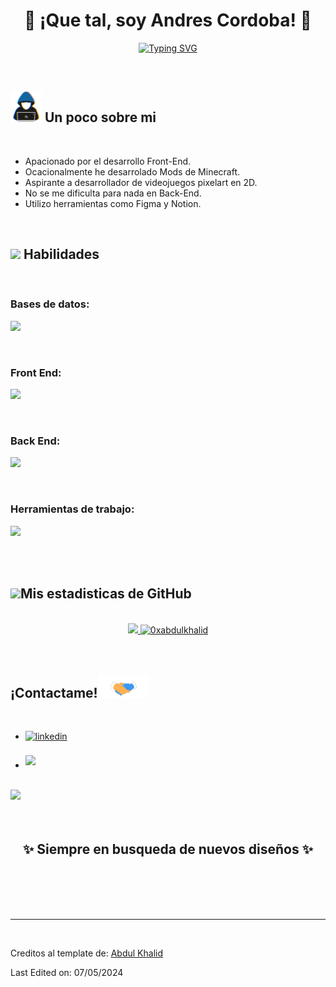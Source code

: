 
<h1 align="center">🌴<b> ¡Que tal, soy Andres Cordoba! </b>🌴</h1>
<!-- Readme Typing SVG -->
<p align="center">
  <a href="https://git.io/typing-svg"><img src="https://readme-typing-svg.demolab.com?font=Fira+Code&pause=1000&color=2FC000&random=true&width=435&lines=Apacionado+por+el+Front-End.;El+Back-End+tambi%C3%A9n+es+mi+aliado.;%C2%BFSe+viene+juego+TransmiLleno%3F;%C2%A1Minecraft+Modders+Community!;%C2%A1Que+viva+el+SENA!" alt="Typing SVG" /></a>
</p>

<br>
	
## <picture><img src = "https://github.com/0xAbdulKhalid/0xAbdulKhalid/raw/main/assets/mdImages/about_me.gif" width = 50px></picture> **Un poco sobre mi**

<br>

- Apacionado por el desarrollo Front-End.
- Ocacionalmente he desarrolado Mods de Minecraft.
- Aspirante a desarrollador de videojuegos pixelart en 2D.
- No se me dificulta para nada en Back-End.
- Utilizo herramientas como Figma y Notion.

<br>

## <img src="https://media2.giphy.com/media/QssGEmpkyEOhBCb7e1/giphy.gif?cid=ecf05e47a0n3gi1bfqntqmob8g9aid1oyj2wr3ds3mg700bl&rid=giphy.gif" width ="25"><b> Habilidades</b>
<br>

<p align="center">

### **Bases de datos**:
    
<p align="left">
  <a href="https://skillicons.dev">
    <img src="https://skillicons.dev/icons?i=docker,mysql,mongo" />
  </a>
</p>

<br>   
    
### **Front End**:

<p align="left">
  <a href="https://skillicons.dev">
    <img src="https://skillicons.dev/icons?i=html,css,js,bootstrap,tailwind,react,angular,vite,lit" />
  </a>
</p>
<br>

### **Back End**:

<p align="left">
  <a href="https://skillicons.dev">
    <img src="https://skillicons.dev/icons?i=js,php,python,nodejs,spring,maven" />
  </a>
</p>

<br>

### **Herramientas de trabajo**:

<p align="left">
  <a href="https://skillicons.dev">
    <img src="https://skillicons.dev/icons?i=vscode,jenkins,docker,sublime,notion,postman,figma" />
  </a>
</p>
<br>

<br>


## <img src="https://media.giphy.com/media/iY8CRBdQXODJSCERIr/giphy.gif" width="35"><b>Mis estadisticas de GitHub</b>
<br>

<div align="center">
  <a href="https://github.com/ForestParadiseOrigen/">
    <img src="https://github-readme-stats.vercel.app/api?username=ForestParadiseOrigen&include_all_commits=true&show_icons=true&line_height=20&title_color=7A7ADB&icon_color=2234AE&text_color=D3D3D3&bg_color=0,000000,130F40" width="500"/>
    <img src="https://github-readme-stats.vercel.app/api/top-langs?username=ForestParadiseOrigen&show_icons=true&locale=en&layout=compact&line_height=20&title_color=7A7ADB&icon_color=2234AE&text_color=D3D3D3&bg_color=0,000000,130F40" width="320"  alt="0xabdulkhalid"/>
  </a>
</div>

<br>

<br>

## <b>¡Contactame!</b><img src="https://github.com/0xAbdulKhalid/0xAbdulKhalid/raw/main/assets/mdImages/handshake.gif" width ="80">
<br>
<div align='left'>

<ul>

<li>
<a href="www.linkedin.com/in/andres-julian-cordoba-ventura-20635a204" target="_blank">
<img src="https://img.shields.io/badge/linkedin:  Andres_Cordoba-%2300acee.svg?color=405DE6&style=for-the-badge&logo=linkedin&logoColor=white" alt=linkedin style="margin-bottom: 5px;"/>
</a>
</li>

<br>

<li>
<a href="mailto:andres.jcv.678@gmail.com" target="_blank">
<img src="https://img.shields.io/badge/gmail: andres.jcv.678@gmail.com-%23EA4335.svg?style=for-the-badge&logo=gmail&logoColor=white" t=mail style="margin-bottom: 5px;" />
</a>
</li>
	
</ul>
</div>

<br>
<img src="https://user-images.githubusercontent.com/73097560/115834477-dbab4500-a447-11eb-908a-139a6edaec5c.gif">
<br>
<br>
<br>

<div align='center'>

## <b>✨ Siempre en busqueda de nuevos diseños ✨</b>

</div>
<br>
<br>
<br>
<br>

---

<br>

Creditos al template de: [Abdul Khalid](https://github.com/0xabdulkhalid)

Last Edited on: 07/05/2024
